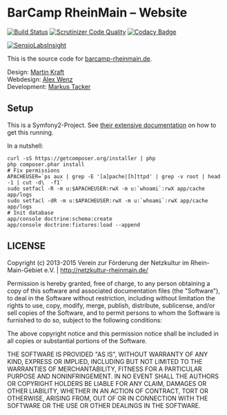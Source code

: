 # BarCamp RheinMain – Website

[![Build Status](https://travis-ci.org/BCRM/www.png)](https://travis-ci.org/BCRM/www) 
[![Scrutinizer Code Quality](https://scrutinizer-ci.com/g/BCRM/www/badges/quality-score.png?b=master)](https://scrutinizer-ci.com/g/BCRM/www/?branch=master)
[![Codacy Badge](https://api.codacy.com/project/badge/Grade/dc346f9095494716a806ad8780f05fca)](https://www.codacy.com/app/coderbyheart/www?utm_source=github.com&amp;utm_medium=referral&amp;utm_content=BCRM/www&amp;utm_campaign=Badge_Grade)

[![SensioLabsInsight](https://insight.sensiolabs.com/projects/40ee3236-6312-42b7-a1e9-1d54b249ff34/big.png)](https://insight.sensiolabs.com/projects/40ee3236-6312-42b7-a1e9-1d54b249ff34)

This is the source code for [barcamp-rheinmain.de](http://barcamp-rheinmain.de/).

Design: [Martin Kraft](http://martinkraft.com/)  
Webdesign: [Alex Wenz](http://alexwenz.de/)  
Development: [Markus Tacker](https://cto.hiv/)

## Setup

This is a Symfony2-Project. See [their extensive documentation](http://symfony.com/doc/2.3/book/installation.html) on how to get this running.

In a nutshell:

    curl -sS https://getcomposer.org/installer | php
    php composer.phar install
    # Fix permissions
    APACHEUSER=`ps aux | grep -E '[a]pache|[h]ttpd' | grep -v root | head -1 | cut -d\  -f1`
    sudo setfacl -R -m u:$APACHEUSER:rwX -m u:`whoami`:rwX app/cache app/logs
    sudo setfacl -dR -m u:$APACHEUSER:rwX -m u:`whoami`:rwX app/cache app/logs
    # Init database
    app/console doctrine:schema:create
    app/console doctrine:fixtures:load --append


## LICENSE

Copyright (c) 2013-2015 Verein zur Förderung der Netzkultur im Rhein-Main-Gebiet e.V. | http://netzkultur-rheinmain.de/

Permission is hereby granted, free of charge, to any person obtaining a copy of this software and associated
documentation files (the "Software"), to deal in the Software without restriction, including without limitation
the rights to use, copy, modify, merge, publish, distribute, sublicense, and/or sell copies of the Software,
and to permit persons to whom the Software is furnished to do so, subject to the following conditions:

The above copyright notice and this permission notice shall be included in all copies or substantial portions of
the Software.

THE SOFTWARE IS PROVIDED "AS IS", WITHOUT WARRANTY OF ANY KIND, EXPRESS OR IMPLIED, INCLUDING BUT NOT LIMITED TO
THE WARRANTIES OF MERCHANTABILITY, FITNESS FOR A PARTICULAR PURPOSE AND NONINFRINGEMENT. IN NO EVENT SHALL THE
AUTHORS OR COPYRIGHT HOLDERS BE LIABLE FOR ANY CLAIM, DAMAGES OR OTHER LIABILITY, WHETHER IN AN ACTION OF CONTRACT,
TORT OR OTHERWISE, ARISING FROM, OUT OF OR IN CONNECTION WITH THE SOFTWARE OR THE USE OR OTHER DEALINGS IN THE SOFTWARE.
